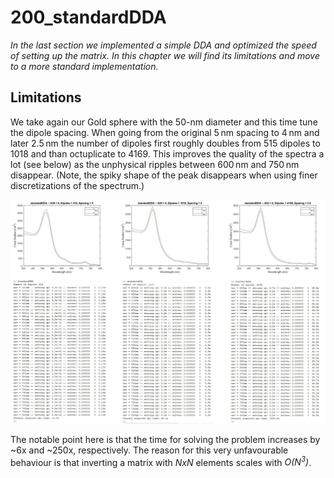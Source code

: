 # 200_standardDDA

*In the last section we implemented a simple DDA and optimized the speed of setting up the matrix. In this chapter we will find its limitations and move to a more standard implementation.*

## Limitations

We take again our Gold sphere with the 50-nm diameter and this time tune the dipole spacing. When going from the original 5&thinsp;nm spacing to 4&thinsp;nm and later 2.5&thinsp;nm the number of dipoles first roughly doubles from 515 dipoles to 1018 and than octuplicate to 4169. This improves the quality of the spectra a lot (see below) as the unphysical ripples between 600&thinsp;nm and 750&thinsp;nm disappear. (Note, the spiky shape of the peak disappears when using finer discretizations of the spectrum.)

<div align="center"><img src="/003_media/sphere-50nm_invC_Comparison.jpg" alt="Results for the 50x40x30 rectangular"></div>

The notable point here is that the time for solving the problem increases by ~6x and ~250x, respectively. The reason for this very unfavourable behaviour is that inverting a matrix with _NxN_ elements scales with _O(N<sup>3</sup>)_. 